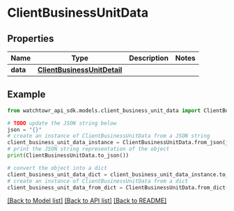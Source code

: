 # ClientBusinessUnitData


## Properties

Name | Type | Description | Notes
------------ | ------------- | ------------- | -------------
**data** | [**ClientBusinessUnitDetail**](ClientBusinessUnitDetail.md) |  | 

## Example

```python
from watchtowr_api_sdk.models.client_business_unit_data import ClientBusinessUnitData

# TODO update the JSON string below
json = "{}"
# create an instance of ClientBusinessUnitData from a JSON string
client_business_unit_data_instance = ClientBusinessUnitData.from_json(json)
# print the JSON string representation of the object
print(ClientBusinessUnitData.to_json())

# convert the object into a dict
client_business_unit_data_dict = client_business_unit_data_instance.to_dict()
# create an instance of ClientBusinessUnitData from a dict
client_business_unit_data_from_dict = ClientBusinessUnitData.from_dict(client_business_unit_data_dict)
```
[[Back to Model list]](../README.md#documentation-for-models) [[Back to API list]](../README.md#documentation-for-api-endpoints) [[Back to README]](../README.md)


